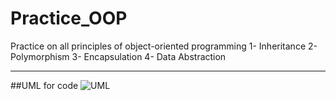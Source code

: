 # Practice_OOP
Practice on all principles of object-oriented programming 
1- Inheritance 
2- Polymorphism 
3- Encapsulation 
4- Data Abstraction
****************************************************************************************************************************************
##UML for code
![UML](https://user-images.githubusercontent.com/74033939/224569433-b0c12623-fb8b-4958-b37a-d322ce9bde1a.png)

